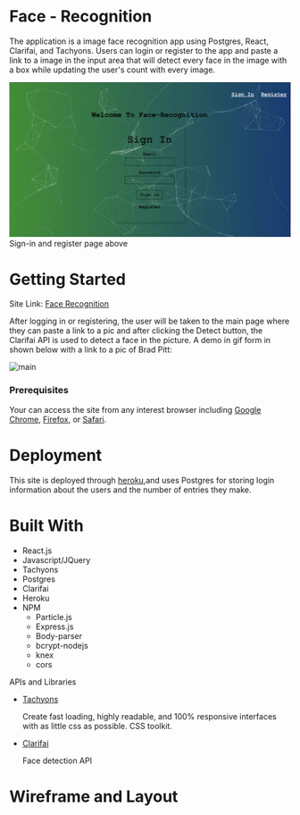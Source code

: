 # Face - Recognition

The application is a image face recognition app using Postgres, React, Clarifai, and Tachyons. Users can login or register to the app and paste a link to a image in the input area that will detect every face in the image with a box while updating the user's count with every image. 

![index](images/Screen1.png)
Sign-in and register page above

# Getting Started 

Site Link: [Face Recognition](https://face-recog01.herokuapp.com/)

After logging in or registering, the user will be taken to the main page where they can paste a link to a pic and after clicking the Detect button, the Clarifai API is used to detect a face in the picture. A demo in gif form in shown below with a link to a pic of Brad Pitt: 

![main](images/gif1.gif)

### Prerequisites

Your can access the site from any interest browser including [Google Chrome](https://www.google.com/chrome/), [Firefox](https://www.mozilla.org/en-US/firefox/new/), or [Safari](https://www.apple.com/safari/). 

# Deployment 

This site is deployed through [heroku](https://codechat-v1.herokuapp.com/),and uses Postgres for storing login information about the users and the number of entries they make. 

# Built With 
* React.js 
* Javascript/JQuery
* Tachyons
* Postgres
* Clarifai
* Heroku
* NPM 
    - Particle.js
    - Express.js
    - Body-parser
    - bcrypt-nodejs
    - knex
    - cors

APIs and Libraries 

* [Tachyons](http://tachyons.io/)


    Create fast loading, highly readable, and 100% responsive interfaces with as little css as possible. CSS toolkit. 

* [Clarifai](https://clarifai.com/models/face-detection-image-recognition-model-a403429f2ddf4b49b307e318f00e528b-detection#documentation)

    Face detection API 


# Wireframe and Layout

